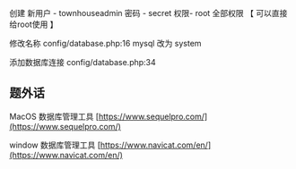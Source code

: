 创建  新用户 -  townhouseadmin   密码 - secret  权限- root 全部权限 【 可以直接给root使用 】

修改名称 config/database.php:16 mysql 改为  system

添加数据库连接 config/database.php:34





## 题外话

MacOS 数据库管理工具  [https://www.sequelpro.com/](https://www.sequelpro.com/)

window 数据库管理工具 [https://www.navicat.com/en/](https://www.navicat.com/en/)

